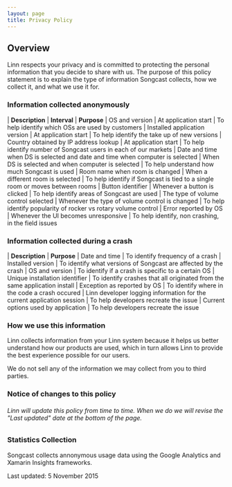 ```yaml
---
layout: page
title: Privacy Policy
---
```


## Overview

Linn respects your privacy and is committed to protecting the personal information that you decide to share with us. The purpose of this policy statement is to explain the type of information Songcast collects, how we collect it, and what we use it for.

### Information collected anonymously

| **Description** | **Interval** | **Purpose**
| OS and version | At application start | To help identify which OSs are used by customers
| Installed application version | At application start | To help identify the take up of new versions
| Country obtained by IP address lookup | At application start | To help identify number of Songcast users in each of our markets
| Date and time when DS is selected and date and time when computer is selected | When DS is selected and when computer is selected | To help understand how much Songcast is used
| Room name when room is changed | When a different room is selected | To help identify if Songcast is tied to a single room or moves between rooms
| Button identifier | Whenever a button is clicked | To help identify areas of Songcast are used
| The type of volume control selected | Whenever the type of volume control is changed | To help identify popularity of rocker vs rotary volume control
| Error reported by OS | Whenever the UI becomes unresponsive | To help identify, non crashing, in the field issues

### Information collected during a crash

| **Description** | **Purpose**
| Date and time | To identify frequency of a crash
| Installed version | To identify what versions of Songcast are affected by the crash
| OS and version | To identify if a crash is specific to a certain OS
| Unique installation identifier | To identify crashes that all originated from the same application install
| Exception as reported by OS | To identify where in the code a crash occured
| Linn developer logging information for the current application session | To help developers recreate the issue
| Current options used by application | To help developers recreate the issue

### How we use this information 

Linn collects information from your Linn system because it helps us better understand how our products are used, which in turn allows Linn to provide the best experience possible for our users.

We do not sell any of the information we may collect from you to third parties.

### Notice of changes to this policy

###### Linn will update this policy from time to time. When we do we will revise the "Last updated" date at the bottom of the page.

### Statistics Collection

Songcast collects annonymous usage data using the Google Analytics and Xamarin Insights frameworks. 

Last updated: 5 November 2015
